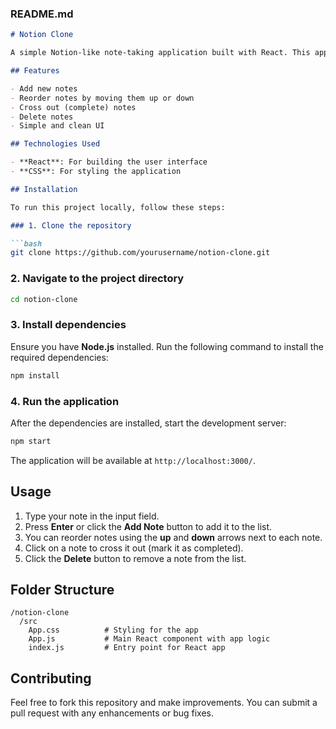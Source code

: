 ### **README.md**

```markdown
# Notion Clone

A simple Notion-like note-taking application built with React. This app allows users to add, reorder, cross out, and delete notes. It demonstrates basic CRUD (Create, Read, Update, Delete) functionality, as well as dynamic reordering of list items.

## Features

- Add new notes
- Reorder notes by moving them up or down
- Cross out (complete) notes
- Delete notes
- Simple and clean UI

## Technologies Used

- **React**: For building the user interface
- **CSS**: For styling the application

## Installation

To run this project locally, follow these steps:

### 1. Clone the repository

```bash
git clone https://github.com/yourusername/notion-clone.git
```

### 2. Navigate to the project directory

```bash
cd notion-clone
```

### 3. Install dependencies

Ensure you have **Node.js** installed. Run the following command to install the required dependencies:

```bash
npm install
```

### 4. Run the application

After the dependencies are installed, start the development server:

```bash
npm start
```

The application will be available at `http://localhost:3000/`.

## Usage

1. Type your note in the input field.
2. Press **Enter** or click the **Add Note** button to add it to the list.
3. You can reorder notes using the **up** and **down** arrows next to each note.
4. Click on a note to cross it out (mark it as completed).
5. Click the **Delete** button to remove a note from the list.

## Folder Structure

```
/notion-clone
  /src
    App.css          # Styling for the app
    App.js           # Main React component with app logic
    index.js         # Entry point for React app
```

## Contributing

Feel free to fork this repository and make improvements. You can submit a pull request with any enhancements or bug fixes.